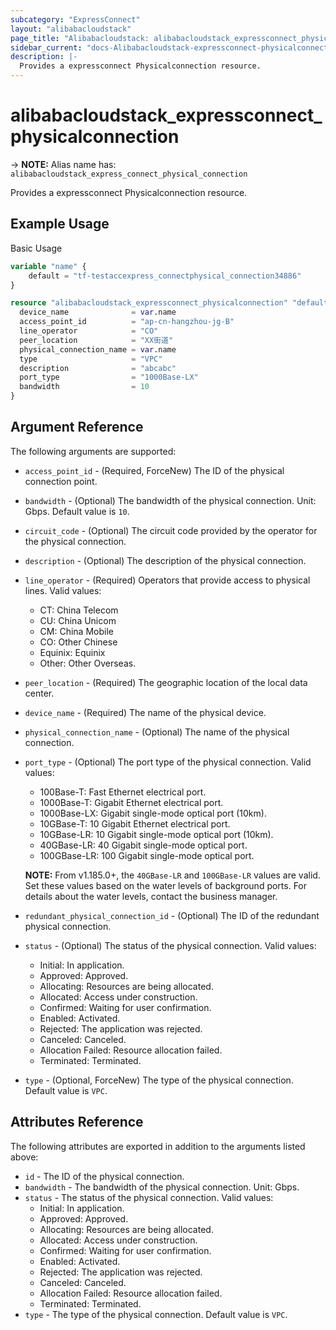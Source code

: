 ```yaml
---
subcategory: "ExpressConnect"
layout: "alibabacloudstack"
page_title: "Alibabacloudstack: alibabacloudstack_expressconnect_physicalconnection"
sidebar_current: "docs-Alibabacloudstack-expressconnect-physicalconnection"
description: |- 
  Provides a expressconnect Physicalconnection resource.
---
```


# alibabacloudstack_expressconnect_physicalconnection
-> **NOTE:** Alias name has: `alibabacloudstack_express_connect_physical_connection`

Provides a expressconnect Physicalconnection resource.

## Example Usage

Basic Usage

```terraform
variable "name" {
    default = "tf-testaccexpress_connectphysical_connection34886"
}

resource "alibabacloudstack_expressconnect_physicalconnection" "default" {
  device_name              = var.name
  access_point_id          = "ap-cn-hangzhou-jg-B"
  line_operator            = "CO"
  peer_location            = "XX街道"
  physical_connection_name = var.name
  type                     = "VPC"
  description              = "abcabc"
  port_type                = "1000Base-LX"
  bandwidth                = 10
}
```

## Argument Reference

The following arguments are supported:

* `access_point_id` - (Required, ForceNew) The ID of the physical connection point.
* `bandwidth` - (Optional) The bandwidth of the physical connection. Unit: Gbps. Default value is `10`.
* `circuit_code` - (Optional) The circuit code provided by the operator for the physical connection.
* `description` - (Optional) The description of the physical connection.
* `line_operator` - (Required) Operators that provide access to physical lines. Valid values:
  * CT: China Telecom
  * CU: China Unicom
  * CM: China Mobile
  * CO: Other Chinese
  * Equinix: Equinix
  * Other: Other Overseas.
* `peer_location` - (Required) The geographic location of the local data center.
* `device_name` - (Required) The name of the physical device.
* `physical_connection_name` - (Optional) The name of the physical connection.
* `port_type` - (Optional) The port type of the physical connection. Valid values:
  * 100Base-T: Fast Ethernet electrical port.
  * 1000Base-T: Gigabit Ethernet electrical port.
  * 1000Base-LX: Gigabit single-mode optical port (10km).
  * 10GBase-T: 10 Gigabit Ethernet electrical port.
  * 10GBase-LR: 10 Gigabit single-mode optical port (10km).
  * 40GBase-LR: 40 Gigabit single-mode optical port.
  * 100GBase-LR: 100 Gigabit single-mode optical port.
  
  **NOTE:** From v1.185.0+, the `40GBase-LR` and `100GBase-LR` values are valid. Set these values based on the water levels of background ports. For details about the water levels, contact the business manager.
* `redundant_physical_connection_id` - (Optional) The ID of the redundant physical connection.
* `status` - (Optional) The status of the physical connection. Valid values:
  * Initial: In application.
  * Approved: Approved.
  * Allocating: Resources are being allocated.
  * Allocated: Access under construction.
  * Confirmed: Waiting for user confirmation.
  * Enabled: Activated.
  * Rejected: The application was rejected.
  * Canceled: Canceled.
  * Allocation Failed: Resource allocation failed.
  * Terminated: Terminated.
* `type` - (Optional, ForceNew) The type of the physical connection. Default value is `VPC`.

## Attributes Reference

The following attributes are exported in addition to the arguments listed above:

* `id` - The ID of the physical connection.
* `bandwidth` - The bandwidth of the physical connection. Unit: Gbps.
* `status` - The status of the physical connection. Valid values:
  * Initial: In application.
  * Approved: Approved.
  * Allocating: Resources are being allocated.
  * Allocated: Access under construction.
  * Confirmed: Waiting for user confirmation.
  * Enabled: Activated.
  * Rejected: The application was rejected.
  * Canceled: Canceled.
  * Allocation Failed: Resource allocation failed.
  * Terminated: Terminated.
* `type` - The type of the physical connection. Default value is `VPC`.
```
